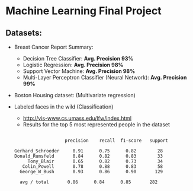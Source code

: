 # Machine Learning Final Project 

## Datasets:
* Breast Cancer Report Summary:
    * Decision Tree Classifier: **Avg. Precision 93%**
    * Logistic Regression: **Avg. Precision 98%**
    * Support Vector Machine: **Avg. Precision 98%**
    * Multi-Layer Perceptron Classifier (Neural Network): **Avg. Precision 99%**
* Boston Housing dataset: (Multivariate regression)

* Labeled faces in the wild (Classification)
    * http://vis-www.cs.umass.edu/lfw/index.html
    * Results for the top 5 most represented people in the dataset
    ```    
    
                       precision    recall  f1-score   support

   Gerhard_Schroeder     0.91      0.75      0.82        28
   Donald_Rumsfeld       0.84      0.82      0.83        33
         Tony_Blair       0.65      0.82      0.73        34
       Colin_Powell       0.78      0.88      0.83        58
      George_W_Bush       0.93      0.86      0.90       129

      avg / total       0.86      0.84      0.85       282
      
     ```

